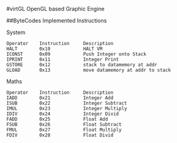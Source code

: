 #virtGL 
OpenGL based Graphic Engine

##ByteCodes
Implemented Instructions

System

    Operator    Instruction     Description
    HALT        0x10            HALT VM
    ICONST      0x09            Push Integer onto Stack
    IPRINT      0x11            Integer Print
    GSTORE      0x12            stack to datamemory at addr
    GLOAD       0x13            move datamemory at addr to stack


Maths

    Operator    Instruction     Description
    IADD        0x21            Integer Add
    ISUB        0x22            Integer Subtract
    IMUL        0x23            Integer Multiply
    IDIV        0x24            Integer Divid
    FADD        0x25            Float Add
    FSUB        0x26            Float Subtract
    FMUL        0x27            Float Multiply
    FDIV        0x28            Float Divid